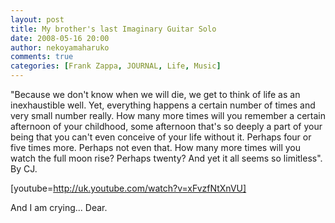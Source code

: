 ```yaml
---
layout: post
title: My brother's last Imaginary Guitar Solo
date: 2008-05-16 20:00
author: nekoyamaharuko
comments: true
categories: [Frank Zappa, JOURNAL, Life, Music]
---
```

<span>"Because we don't know when we will die, we get to think of life as an inexhaustible well. Yet, everything happens a certain number of times and very small number really. How many more times will you remember a certain afternoon of your childhood, some afternoon that's so deeply a part of your being that you can't even conceive of your life without it. Perhaps four or five times more. Perhaps not even that. How many more times will you watch the full moon rise? Perhaps twenty? And yet it all seems so limitless".  By CJ.</span>

<span>[youtube=http://uk.youtube.com/watch?v=xFvzfNtXnVU]</span>

<span>And I am crying... Dear.</span>
